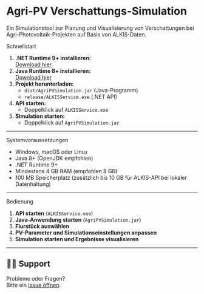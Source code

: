 # Agri-PV Verschattungs-Simulation

Ein Simulationstool zur Planung und Visualisierung von Verschattungen bei Agri-Photovoltaik-Projekten auf Basis von ALKIS-Daten.

Schnellstart

1. **.NET Runtime 9+ installieren:**  
   [Download hier](https://dotnet.microsoft.com/en-us/download/dotnet/9.0)
2. **Java Runtime 8+ installieren:**  
   [Download hier](https://download.oracle.com/java/24/latest/jdk-24_windows-x64_bin.exe)
3. **Projekt herunterladen:**  
   - `dist/AgriPVSimulation.jar` (Java-Programm)
   - `release/ALKISService.exe` (.NET API)
4. **API starten:**  
   - Doppelklick auf `ALKISService.exe`
5. **Simulation starten:**  
   - Doppelklick auf `AgriPVSimulation.jar`

---

Systemvoraussetzungen

- Windows, macOS oder Linux
- Java 8+ (OpenJDK empfohlen)
- .NET Runtime 9+
- Mindestens 4 GB RAM (empfohlen 8 GB)
- 100 MB Speicherplatz (zusätzlich bis 10 GB für ALKIS-API bei lokaler Datenhaltung)

---

Bedienung

1. **API starten** (`ALKISService.exe`)
2. **Java-Anwendung starten** (`AgriPVSimulation.jar`)
3. **Flurstück auswählen**
4. **PV-Parameter und Simulationseinstellungen anpassen**
5. **Simulation starten und Ergebnisse visualisieren**

---

## 🧑‍💻 Support

Probleme oder Fragen?  
Bitte ein [Issue öffnen](https://github.com/kugelblitz1337/Verschattung_Agri-PV/issues).
